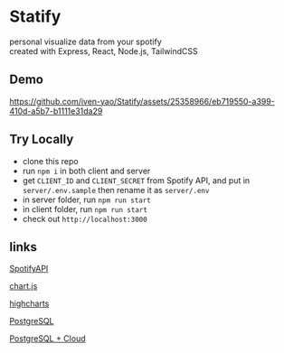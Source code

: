 # Statify
personal visualize data from your spotify<br/>
created with Express, React, Node.js, TailwindCSS

## Demo


https://github.com/iven-yao/Statify/assets/25358966/eb719550-a399-410d-a5b7-b1111e31da29


## Try Locally
- clone this repo
- run `npm i` in both client and server
- get `CLIENT_ID` and `CLIENT_SECRET` from Spotify API, and put in `server/.env.sample` then rename it as `server/.env`
- in server folder, run `npm run start`
- in client folder, run `npm run start`
- check out `http://localhost:3000`

## links

[SpotifyAPI](https://developer.spotify.com/documentation/web-api)

[chart.js](https://github.com/reactchartjs/react-chartjs-2)

[highcharts](https://github.com/highcharts/highcharts-react?tab=readme-ov-file#getting-started)

[PostgreSQL](https://www.postgresqltutorial.com/postgresql-getting-started/)

[PostgreSQL + Cloud](https://towardsdatascience.com/setting-up-a-postgresql-instance-on-the-cloud-4ec4cf168239)
